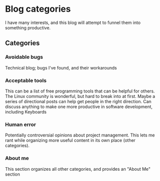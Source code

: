# Blog categories

I have many interests, and this blog will attempt to funnel them into something productive.

## Categories

### Avoidable bugs

Technical blog; bugs I've found, and their workarounds

### Acceptable tools

This can be a list of free programming tools that can be helpful for others. The Linux community is wonderful, but hard to break into at first. Maybe a series of directional posts can help get people in the right direction. Can discuss anything to make one more productive in software development, including Keyboards

### Human error

Potentially controversial opinions about project management. This lets me rant while organizing more useful content in its own place (other categories).

### About me

This section organizes all other categories, and provides an "About Me" section
